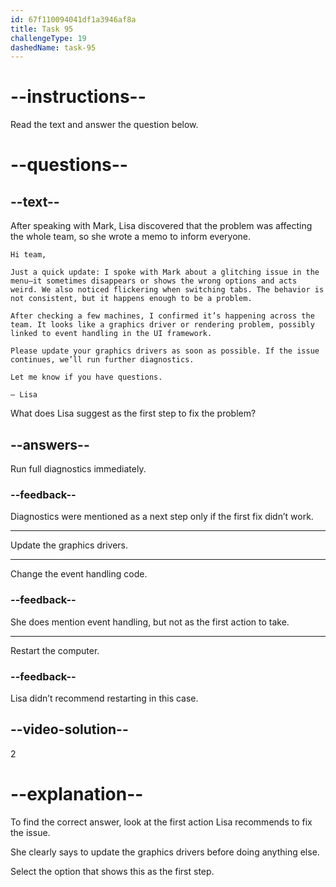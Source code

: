 ```yaml
---
id: 67f110094041df1a3946af8a
title: Task 95
challengeType: 19
dashedName: task-95
---
```


<!-- READING -->

# --instructions--

Read the text and answer the question below.

# --questions--

## --text--

After speaking with Mark, Lisa discovered that the problem was affecting the whole team, so she wrote a memo to inform everyone.

`Hi team,`

`Just a quick update: I spoke with Mark about a glitching issue in the menu—it sometimes disappears or shows the wrong options and acts weird. We also noticed flickering when switching tabs. The behavior is not consistent, but it happens enough to be a problem.`

`After checking a few machines, I confirmed it’s happening across the team. It looks like a graphics driver or rendering problem, possibly linked to event handling in the UI framework.`

`Please update your graphics drivers as soon as possible. If the issue continues, we’ll run further diagnostics.`

`Let me know if you have questions.`

`— Lisa`

What does Lisa suggest as the first step to fix the problem?

## --answers--

Run full diagnostics immediately.

### --feedback--

Diagnostics were mentioned as a next step only if the first fix didn’t work.

---

Update the graphics drivers.

---

Change the event handling code.

### --feedback--

She does mention event handling, but not as the first action to take.

---

Restart the computer.

### --feedback--

Lisa didn’t recommend restarting in this case.

## --video-solution--

2

# --explanation--

To find the correct answer, look at the first action Lisa recommends to fix the issue.

She clearly says to update the graphics drivers before doing anything else.

Select the option that shows this as the first step.
